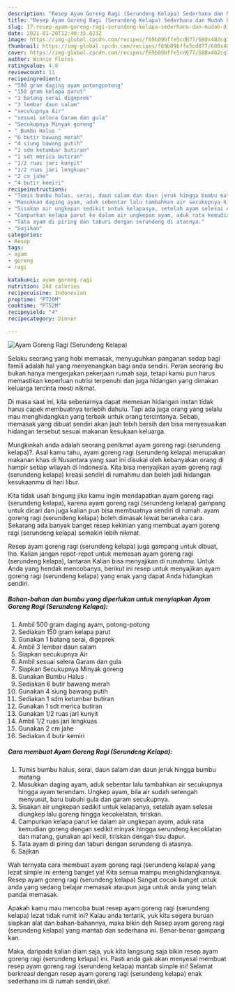 ```yaml
---
description: "Resep Ayam Goreng Ragi (Serundeng Kelapa) Sederhana dan Mudah Dibuat"
title: "Resep Ayam Goreng Ragi (Serundeng Kelapa) Sederhana dan Mudah Dibuat"
slug: 17-resep-ayam-goreng-ragi-serundeng-kelapa-sederhana-dan-mudah-dibuat
date: 2021-01-20T12:40:35.623Z
image: https://img-global.cpcdn.com/recipes/f69b09bffe5cd077/680x482cq70/ayam-goreng-ragi-serundeng-kelapa-foto-resep-utama.jpg
thumbnail: https://img-global.cpcdn.com/recipes/f69b09bffe5cd077/680x482cq70/ayam-goreng-ragi-serundeng-kelapa-foto-resep-utama.jpg
cover: https://img-global.cpcdn.com/recipes/f69b09bffe5cd077/680x482cq70/ayam-goreng-ragi-serundeng-kelapa-foto-resep-utama.jpg
author: Winnie Flores
ratingvalue: 4.8
reviewcount: 11
recipeingredient:
- "500 gram daging ayam potongpotong"
- "150 gram kelapa parut"
- "1 batang serai digeprek"
- "3 lembar daun salam"
- "secukupnya Air"
- "sesuai selera Garam dan gula"
- "Secukupnya Minyak goreng"
- " Bumbu Halus "
- "6 butir bawang merah"
- "4 siung bawang putih"
- "1 sdm ketumbar butiran"
- "1 sdt merica butiran"
- "1/2 ruas jari kunyit"
- "1/2 ruas jari lengkuas"
- "2 cm jahe"
- "4 butir kemiri"
recipeinstructions:
- "Tumis bumbu halus, serai, daun salam dan daun jeruk hingga bumbu matang."
- "Masukkan daging ayam, aduk sebentar lalu tambahkan air secukupnya hingga ayam terendam. Ungkep ayam, bila air sudah setengah menyusut, baru bubuhi gula dan garam secukupnya."
- "Sisakan air ungkepan sedikit untuk kelapanya, setelah ayam selesai diungkep lalu goreng hingga kecokelatan, tiriskan."
- "Campurkan kelapa parut ke dalam air ungkepan ayam, aduk rata kemudian goreng dengan sedikit minyak hingga serundeng kecoklatan dan matang, gunakan api kecil, tiriskan dengan tisu dapur."
- "Tata ayam di piring dan taburi dengan serundeng di atasnya."
- "Sajikan"
categories:
- Resep
tags:
- ayam
- goreng
- ragi

katakunci: ayam goreng ragi 
nutrition: 248 calories
recipecuisine: Indonesian
preptime: "PT20M"
cooktime: "PT52M"
recipeyield: "4"
recipecategory: Dinner

---
```



![Ayam Goreng Ragi (Serundeng Kelapa)](https://img-global.cpcdn.com/recipes/f69b09bffe5cd077/680x482cq70/ayam-goreng-ragi-serundeng-kelapa-foto-resep-utama.jpg)

Selaku seorang yang hobi memasak, menyuguhkan panganan sedap bagi famili adalah hal yang menyenangkan bagi anda sendiri. Peran seorang ibu bukan hanya mengerjakan pekerjaan rumah saja, tetapi kamu pun harus memastikan keperluan nutrisi terpenuhi dan juga hidangan yang dimakan keluarga tercinta mesti nikmat.

Di masa  saat ini, kita sebenarnya dapat memesan hidangan instan tidak harus capek membuatnya terlebih dahulu. Tapi ada juga orang yang selalu mau menghidangkan yang terbaik untuk orang tercintanya. Sebab, memasak yang dibuat sendiri akan jauh lebih bersih dan bisa menyesuaikan hidangan tersebut sesuai makanan kesukaan keluarga. 



Mungkinkah anda adalah seorang penikmat ayam goreng ragi (serundeng kelapa)?. Asal kamu tahu, ayam goreng ragi (serundeng kelapa) merupakan makanan khas di Nusantara yang saat ini disukai oleh kebanyakan orang di hampir setiap wilayah di Indonesia. Kita bisa menyajikan ayam goreng ragi (serundeng kelapa) kreasi sendiri di rumahmu dan boleh jadi hidangan kesukaanmu di hari libur.

Kita tidak usah bingung jika kamu ingin mendapatkan ayam goreng ragi (serundeng kelapa), karena ayam goreng ragi (serundeng kelapa) gampang untuk dicari dan juga kalian pun bisa membuatnya sendiri di rumah. ayam goreng ragi (serundeng kelapa) boleh dimasak lewat beraneka cara. Sekarang ada banyak banget resep kekinian yang membuat ayam goreng ragi (serundeng kelapa) semakin lebih nikmat.

Resep ayam goreng ragi (serundeng kelapa) juga gampang untuk dibuat, lho. Kalian jangan repot-repot untuk memesan ayam goreng ragi (serundeng kelapa), lantaran Kalian bisa menyajikan di rumahmu. Untuk Anda yang hendak mencobanya, berikut ini resep untuk menyajikan ayam goreng ragi (serundeng kelapa) yang enak yang dapat Anda hidangkan sendiri.

<!--inarticleads1-->

##### Bahan-bahan dan bumbu yang diperlukan untuk menyiapkan Ayam Goreng Ragi (Serundeng Kelapa):

1. Ambil 500 gram daging ayam, potong-potong
1. Sediakan 150 gram kelapa parut
1. Gunakan 1 batang serai, digeprek
1. Ambil 3 lembar daun salam
1. Siapkan secukupnya Air
1. Ambil sesuai selera Garam dan gula
1. Siapkan Secukupnya Minyak goreng
1. Gunakan  Bumbu Halus :
1. Sediakan 6 butir bawang merah
1. Gunakan 4 siung bawang putih
1. Sediakan 1 sdm ketumbar butiran
1. Gunakan 1 sdt merica butiran
1. Gunakan 1/2 ruas jari kunyit
1. Ambil 1/2 ruas jari lengkuas
1. Gunakan 2 cm jahe
1. Sediakan 4 butir kemiri




<!--inarticleads2-->

##### Cara membuat Ayam Goreng Ragi (Serundeng Kelapa):

1. Tumis bumbu halus, serai, daun salam dan daun jeruk hingga bumbu matang.
1. Masukkan daging ayam, aduk sebentar lalu tambahkan air secukupnya hingga ayam terendam. Ungkep ayam, bila air sudah setengah menyusut, baru bubuhi gula dan garam secukupnya.
1. Sisakan air ungkepan sedikit untuk kelapanya, setelah ayam selesai diungkep lalu goreng hingga kecokelatan, tiriskan.
1. Campurkan kelapa parut ke dalam air ungkepan ayam, aduk rata kemudian goreng dengan sedikit minyak hingga serundeng kecoklatan dan matang, gunakan api kecil, tiriskan dengan tisu dapur.
1. Tata ayam di piring dan taburi dengan serundeng di atasnya.
1. Sajikan




Wah ternyata cara membuat ayam goreng ragi (serundeng kelapa) yang lezat simple ini enteng banget ya! Kita semua mampu menghidangkannya. Resep ayam goreng ragi (serundeng kelapa) Sangat cocok banget untuk anda yang sedang belajar memasak ataupun juga untuk anda yang telah pandai memasak.

Apakah kamu mau mencoba buat resep ayam goreng ragi (serundeng kelapa) lezat tidak rumit ini? Kalau anda tertarik, yuk kita segera buruan siapkan alat dan bahan-bahannya, maka bikin deh Resep ayam goreng ragi (serundeng kelapa) yang mantab dan sederhana ini. Benar-benar gampang kan. 

Maka, daripada kalian diam saja, yuk kita langsung saja bikin resep ayam goreng ragi (serundeng kelapa) ini. Pasti anda gak akan menyesal membuat resep ayam goreng ragi (serundeng kelapa) mantab simple ini! Selamat berkreasi dengan resep ayam goreng ragi (serundeng kelapa) enak sederhana ini di rumah sendiri,oke!.

